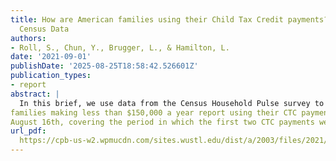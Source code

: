```yaml
---
title: How are American families using their Child Tax Credit payments? Evidence from
  Census Data
authors:
- Roll, S., Chun, Y., Brugger, L., & Hamilton, L. 
date: '2021-09-01'
publishDate: '2025-08-25T18:58:42.526601Z'
publication_types:
- report
abstract: |
  In this brief, we use data from the Census Household Pulse survey to examine how a representative sample of CTC-eligible American
families making less than $150,000 a year report using their CTC payments. This survey was administered between July 21st and
August 16th, covering the period in which the first two CTC payments were deposited in families’ bank accounts.
url_pdf: 
  https://cpb-us-w2.wpmucdn.com/sites.wustl.edu/dist/a/2003/files/2021/09/CTC-National-Analysis.pdf
---
```

